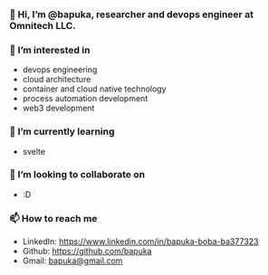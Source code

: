 ### 👋 Hi, I’m @bapuka, researcher and devops engineer at Omnitech LLC.
### 👀 I’m interested in 
  * devops engineering
  * cloud architecture 
  * container and cloud native technology
  * process automation development
  * web3 development
### 🌱 I’m currently learning 
  * svelte
### 💞️ I’m looking to collaborate on 
  * :D
### 📫 How to reach me
  * LinkedIn: https://www.linkedin.com/in/bapuka-boba-ba377323
  * Github: https://github.com/bapuka
  * Gmail: bapuka@gmail.com

<!---
bapuka/bapuka is a ✨ special ✨ repository because its `README.md` (this file) appears on your GitHub profile.
You can click the Preview link to take a look at your changes.
--->
